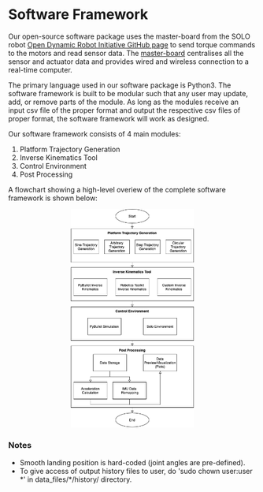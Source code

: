 # Software Framework

Our open-source software package uses the master-board from the SOLO robot [Open Dynamic Robot Initiative GitHub page](https://github.com/open-dynamic-robot-initiative) to send torque commands to the motors and read sensor data. The [master-board](https://github.com/open-dynamic-robot-initiative/master-board) centralises all the sensor and actuator data and provides wired and wireless connection to a real-time computer. 

The primary language used in our software package is Python3. The software framework is built to be modular such that any user may update, add, or remove parts of the module. As long as the modules receive an input csv file of the proper format and output the respective csv files of proper format, the software framework will work as designed. 

Our software framework consists of 4 main modules:
1. Platform Trajectory Generation
2. Inverse Kinematics Tool 
3. Control Environment
4. Post Processing

A flowchart showing a high-level overiew of the complete software framework is shown below:
<p align="center">
  <img src="../images/solo-6dof-motion-platform_framework.png" width="250"/>
</p>

### Notes   
- Smooth landing position is hard-coded (joint angles are pre-defined).  
- To give access of output history files to user, do 'sudo chown user:user \*' in data_files/\*/history/ directory.  